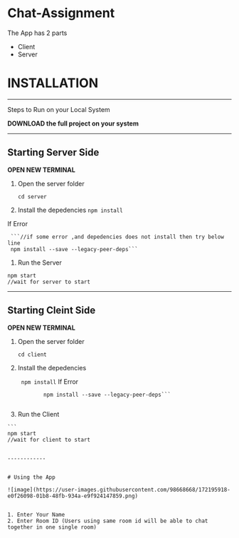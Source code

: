 # Chat-Assignment

The App has 2 parts
- Client
- Server

# **INSTALLATION**
------------
Steps to Run on your Local System

**DOWNLOAD the full project on your system**

------------

**Starting Server Side**
------------
**OPEN NEW TERMINAL**

 
 1. Open the server folder
 
   

      ``cd server``

 1. Install the depedencies
```npm install```
     
If Error

     ```//if some error ,and depedencies does not install then try below line
     npm install --save --legacy-peer-deps```
     
     
     
  1. Run the Server


    npm start
	//wait for server to start


------------

**Starting Cleint Side**
------------
**OPEN NEW TERMINAL**

 
 1. Open the server folder
 
   

      ``cd client``

 1. Install the depedencies
 
   

    `` npm install``
If Error

    ```//if some error ,and depedencies does not install then try below line
            npm install --save --legacy-peer-deps```
	    
  1. Run the Client 


    ```
    npm start
	//wait for client to start
```

------------


# Using the App

![image](https://user-images.githubusercontent.com/98668668/172195918-e0f26098-01b8-48fb-934a-e9f924147859.png)


1. Enter Your Name
2. Enter Room ID (Users using same room id will be able to chat together in one single room)


